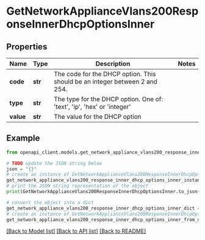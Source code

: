 # GetNetworkApplianceVlans200ResponseInnerDhcpOptionsInner


## Properties

Name | Type | Description | Notes
------------ | ------------- | ------------- | -------------
**code** | **str** | The code for the DHCP option. This should be an integer between 2 and 254. | 
**type** | **str** | The type for the DHCP option. One of: &#39;text&#39;, &#39;ip&#39;, &#39;hex&#39; or &#39;integer&#39; | 
**value** | **str** | The value for the DHCP option | 

## Example

```python
from openapi_client.models.get_network_appliance_vlans200_response_inner_dhcp_options_inner import GetNetworkApplianceVlans200ResponseInnerDhcpOptionsInner

# TODO update the JSON string below
json = "{}"
# create an instance of GetNetworkApplianceVlans200ResponseInnerDhcpOptionsInner from a JSON string
get_network_appliance_vlans200_response_inner_dhcp_options_inner_instance = GetNetworkApplianceVlans200ResponseInnerDhcpOptionsInner.from_json(json)
# print the JSON string representation of the object
print(GetNetworkApplianceVlans200ResponseInnerDhcpOptionsInner.to_json())

# convert the object into a dict
get_network_appliance_vlans200_response_inner_dhcp_options_inner_dict = get_network_appliance_vlans200_response_inner_dhcp_options_inner_instance.to_dict()
# create an instance of GetNetworkApplianceVlans200ResponseInnerDhcpOptionsInner from a dict
get_network_appliance_vlans200_response_inner_dhcp_options_inner_from_dict = GetNetworkApplianceVlans200ResponseInnerDhcpOptionsInner.from_dict(get_network_appliance_vlans200_response_inner_dhcp_options_inner_dict)
```
[[Back to Model list]](../README.md#documentation-for-models) [[Back to API list]](../README.md#documentation-for-api-endpoints) [[Back to README]](../README.md)


